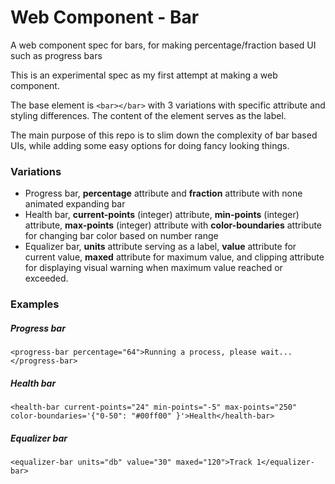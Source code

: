 # Web Component - Bar
A web component spec for bars, for making percentage/fraction based UI such as progress bars

This is an experimental spec as my first attempt at making a web component.

The base element is `<bar></bar>` with 3 variations with specific attribute and styling differences. The content of the element serves as the label.

The main purpose of this repo is to slim down the complexity of bar based UIs, while adding some easy options for doing fancy looking things.

### Variations

- Progress bar, **percentage** attribute and **fraction** attribute with none animated expanding bar
- Health bar, **current-points** (integer) attribute, **min-points** (integer) attribute, **max-points** (integer) attribute with **color-boundaries** attribute for changing bar color based on number range
- Equalizer bar, **units** attribute serving as a label, **value** attribute for current value, **maxed** attribute for maximum value, and clipping attribute for displaying visual warning when maximum value reached or exceeded.


### Examples
##### Progress bar
    <progress-bar percentage="64">Running a process, please wait...</progress-bar>

##### Health bar
	<health-bar current-points="24" min-points="-5" max-points="250" color-boundaries='{"0-50": "#00ff00" }'>Health</health-bar>

##### Equalizer bar
    <equalizer-bar units="db" value="30" maxed="120">Track 1</equalizer-bar>

